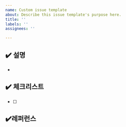```yaml
---
name: Custom issue template
about: Describe this issue template's purpose here.
title: ''
labels: ''
assignees: ''

---
```


## ✔️ 설명
- 

## ✔️ 체크리스트
- [ ] 

## ✔️레퍼런스
